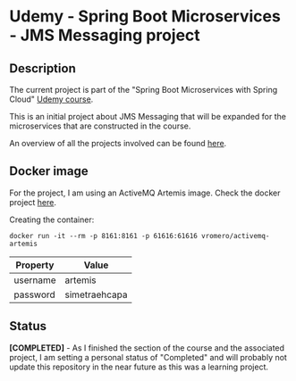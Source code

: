 # Udemy - Spring Boot Microservices - JMS Messaging project
## Description
The current project is part of the "Spring Boot Microservices with Spring Cloud" [Udemy course](https://www.udemy.com/course/spring-boot-microservices-with-spring-cloud-beginner-to-guru/). 

This is an initial project about JMS Messaging that will be expanded for the microservices that are constructed in the course.

An overview of all the projects involved can be found [here](https://github.com/mariamihai/udemy-sbm-overview).

## Docker image
For the project, I am using an ActiveMQ Artemis image. 
Check the docker project [here](https://github.com/vromero/activemq-artemis-docker/blob/master/README.md).

Creating the container:
```
docker run -it --rm -p 8161:8161 -p 61616:61616 vromero/activemq-artemis
```

| Property | Value | 
| --------| -----|
| username | artemis |
| password | simetraehcapa | 

## Status
**[COMPLETED]** - As I finished the section of the course and the associated project, I am setting a personal status of "Completed" and will probably not update this repository in the near future as this was a learning project.
